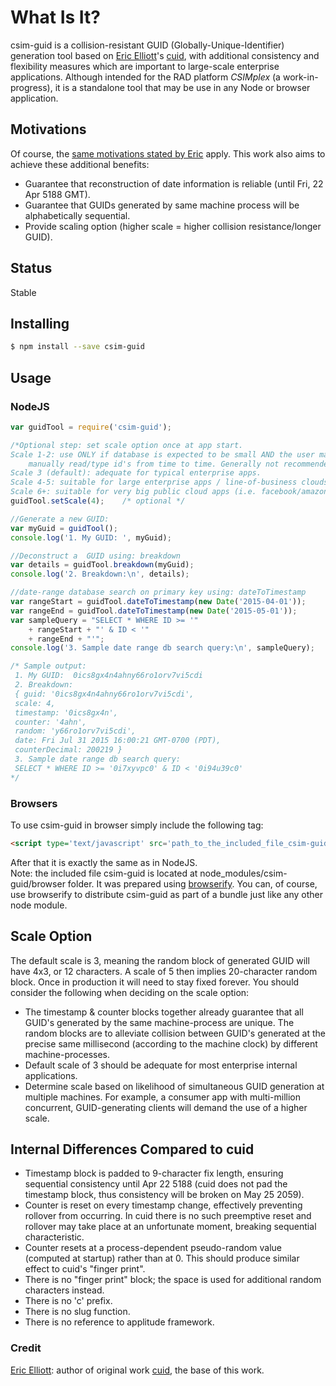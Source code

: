 # What Is It?
csim-guid is a collision-resistant GUID (Globally-Unique-Identifier) generation tool based on [Eric Elliott][eric]'s [cuid][cuid], with additional consistency and flexibility measures which are important to large-scale enterprise applications.  Although intended for the RAD platform _CSIMplex_ (a work-in-progress), it is a standalone tool that may be use in any Node or browser application. 

## Motivations
Of course, the [same motivations stated by Eric](https://www.npmjs.com/package/cuid#motivation) apply.  This work also aims to achieve these additional benefits:

* Guarantee that reconstruction of date information is reliable (until Fri, 22 Apr 5188 GMT).
* Guarantee that GUIDs generated by same machine process will be alphabetically sequential. 
* Provide scaling option (higher scale = higher collision resistance/longer GUID).

## Status
Stable

## Installing

```bash
$ npm install --save csim-guid
```
## Usage
### NodeJS
```js
var guidTool = require('csim-guid');

/*Optional step: set scale option once at app start.
Scale 1-2: use ONLY if database is expected to be small AND the user may be required to
    manually read/type id's from time to time. Generally not recommended!
Scale 3 (default): adequate for typical enterprise apps.
Scale 4-5: suitable for large enterprise apps / line-of-business clouds.
Scale 6+: suitable for very big public cloud apps (i.e. facebook/amazon scale). */
guidTool.setScale(4);    /* optional */

//Generate a new GUID:
var myGuid = guidTool();
console.log('1. My GUID: ', myGuid);

//Deconstruct a  GUID using: breakdown
var details = guidTool.breakdown(myGuid);
console.log('2. Breakdown:\n', details);

//date-range database search on primary key using: dateToTimestamp
var rangeStart = guidTool.dateToTimestamp(new Date('2015-04-01'));
var rangeEnd = guidTool.dateToTimestamp(new Date('2015-05-01'));
var sampleQuery = "SELECT * WHERE ID >= '"
    + rangeStart + "' & ID < '"
    + rangeEnd + "'";
console.log('3. Sample date range db search query:\n', sampleQuery);

/* Sample output:
 1. My GUID:  0ics8gx4n4ahny66ro1orv7vi5cdi
 2. Breakdown:
 { guid: '0ics8gx4n4ahny66ro1orv7vi5cdi',
 scale: 4,
 timestamp: '0ics8gx4n',
 counter: '4ahn',
 random: 'y66ro1orv7vi5cdi',
 date: Fri Jul 31 2015 16:00:21 GMT-0700 (PDT),
 counterDecimal: 200219 }
 3. Sample date range db search query:
 SELECT * WHERE ID >= '0i7xyvpc0' & ID < '0i94u39c0'
*/

```

### Browsers
To use csim-guid in browser simply include the following tag:
```html
<script type='text/javascript' src='path_to_the_included_file_csim-guid.js'/>
```
After that it is exactly the same as in NodeJS.  
Note: the included file csim-guid is located at node_modules/csim-guid/browser folder. It was prepared using [browserify][browserify].  You can, of course, use browserify to distribute csim-guid as part of a bundle just like any other node module. 

## Scale Option
The default scale is 3, meaning the random block of generated GUID will have 4x3, or 12 characters.  A scale of 5 then implies 20-character random block.  Once in production it will need to stay fixed forever.  You should consider the following when deciding on the scale option:
* The timestamp & counter blocks together already guarantee that all GUID's generated by the same machine-process are unique.  The random blocks are to alleviate collision between GUID's generated at the precise same millisecond (according to the machine clock) by different machine-processes.
* Default scale of 3 should be adequate for most enterprise internal applications.
* Determine scale based on likelihood of simultaneous GUID generation at multiple machines.  For example, a consumer app with multi-million concurrent, GUID-generating clients will demand the use of a higher scale.

## Internal Differences Compared to cuid

* Timestamp block is padded to 9-character fix length, ensuring sequential consistency until Apr 22 5188 (cuid does not pad the timestamp block, thus consistency will be broken on May 25 2059).
* Counter is reset on every timestamp change, effectively preventing rollover from occurring.  In cuid there is no such preemptive reset and rollover may take place at an unfortunate moment, breaking sequential characteristic.
* Counter resets at a process-dependent pseudo-random value (computed at startup) rather than at 0.  This should produce similar effect to cuid's "finger print".
* There is no "finger print" block; the space is used for additional random characters instead. 
* There is no 'c' prefix. 
* There is no slug function.
* There is no reference to applitude framework.


### Credit
[Eric Elliott][eric]: author of original work [cuid][cuid], the base of this work.

[cuid]: https://www.npmjs.com/package/cuid "Original cuid npm package"
[eric]: https://www.npmjs.com/~ericelliott
[browserify]: https://www.npmjs.com/package/browserify
